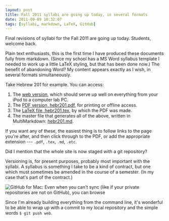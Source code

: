 ```yaml
---
layout: post
title: Fall 2011 syllabi are going up today, in several formats
date: 2011-09-09 10:32:07
tags: [syllabi, markdown, LaTeX, GitHub]
---
```


Final revisions of syllabi for the Fall 2011 are going up today. Students, welcome back.

Plain text enthusiasts, this is the first time I have produced these documents fully from markdown. (Since my school has a MS Word syllabus template I needed to work up a little LaTeX styling, but that has been done now.) The benefit of abandoning Word? My content appears exactly as I wish, in several formats simultaneously.

Take Hebrew 201 for example. You can access:

1. The [web version](/resources/syllabi/2011/hebr201), which should serve up well on everything from your iPod to a computer lab PC.
2. The [PDF version, hebr201.pdf](/resources/syllabi/2011/hebr201.pdf), for printing or offline access.
3. The [LaTeX file, hebr201.tex](/resources/syllabi/2011/hebr201.tex), by which the PDF was made.
4. The master file that generates all of the above, written in MultiMarkdown: [hebr201.md](/resources/syllabi/2011/hebr201.md).

If you want any of these, the easiest thing is to follow links to the page you're after, and then click through to the PDF, or add the appropriate extension --- `.pdf`, `.tex`, `.md`,  `.etc`.

Did I mention that the whole site is now staged with a git repository?

Versioning is, for present purposes, probably most important with the syllabi. A syllabus is something I take to be a kind of contract, but one which must sometimes be amended in the course of a semester. (In my case that's part of the contract.)

![GitHub for Mac: Even when you can't sync (like if your private repositories are not on GitHub), you can browse](/img/2011/GitHub-for-Mac.png)

Since I'm already building everything from the command line, it's wonderful to be able to wrap up with a commit to my local repository and the simple words `$ git push web`.